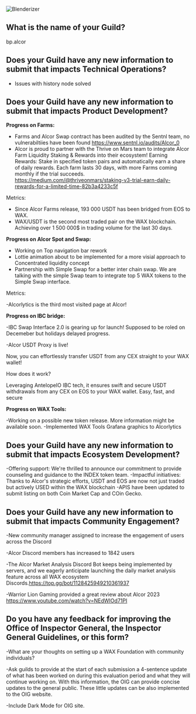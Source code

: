 ![Blenderizer](https://wax.alcor.exchange/_nuxt/img/alcorwhite.cb298e8.svg)

## What is the name of your Guild?

bp.alcor

## Does your Guild have any new information to submit that impacts Technical Operations?

- Issues with history node solved

## Does your Guild have any new information to submit that impacts Product Development?

**Progress on Farms:**

- Farms and Alcor Swap contract has been audited by the Sentnl team, no vulnerabiltiies have been found https://www.sentnl.io/audits/Alcor_0
- Alcor is proud to partner with the Thrive on Mars team to integrate Alcor Farm Liquidity Staking & Rewards into their ecosystem! Earning Rewards: Stake in specified token pairs and automatically earn a share of daily rewards. Each farm lasts 30 days, with more Farms coming monthly if the trial succeeds. https://medium.com/@thriveonmars/staking-v3-trial-earn-daily-rewards-for-a-limited-time-82b3a4233c5f


Metrics:

- Since Alcor Farms release, 193 000 USDT has been bridged from EOS to WAX.
- WAX/USDT is the second most traded pair on the WAX blockchain. Achieving over 1 500 000$ in trading volume for the last 30 days. 

**Progress on Alcor Spot and Swap:**

- Working on Top navigation bar rework
- Lottie animation about to be implemented for a more visial approach to Concentrated liquidity concept
- Partnership with Simple Swap for a better inter chain swap. We are talking with the simple Swap team to integrate top 5 WAX tokens to the Simple Swap interface. 

Metrics: 

-Alcorlytics is the third most visited page at Alcor!

**Progress on IBC bridge:**

-IBC Swap Interface 2.0 is gearing up for launch! Supposed to be roled on Decemeber but holidays delayed progress.

-Alcor USDT Proxy is live!

Now, you can effortlessly transfer USDT from any CEX straight to your WAX wallet!

How does it work?

Leveraging AntelopeIO IBC tech, it ensures swift and secure USDT withdrawals from any CEX on EOS to your WAX wallet. Easy, fast, and secure

**Progress on WAX Tools:**

-Working on a possible new token release. More information might be available soon.
-Implemented WAX Tools Grafana graphics to Alcorlytics


## Does your Guild have any new information to submit that impacts Ecosystem Development?

-Offering support: We're thrilled to announce our commitment to provide counseling and guidance to the INDEX token team. 
-Impactful initiatives: Thanks to Alcor's strategic efforts, USDT and EOS are now not just traded but actively USED within the WAX blockchain 
-APIS have been updated to submit listing on both Coin Market Cap and COin Gecko. 


## Does your Guild have any new information to submit that impacts Community Engagement?
-New community manager assigned to increase the engagement of users across the Discord

-Alcor Discord members has increased to 1842 users

-The Alcor Market Analysis Discord Bot keeps being implemented by servers, and we eagerly anticipate launching the daily market analysis feature across all WAX ecosystem Discords.https://top.gg/bot/1128425949210361937

-Warrior Lion Gaming provided a great review about Alcor 2023 https://www.youtube.com/watch?v=NEdWIOd71PI

## Do you have any feedback for improving the Office of Inspector General, the Inspector General Guidelines, or this form?

-What are your thoughts on setting up a WAX Foundation with community individuals?

-Ask guilds to provide at the start of each submission a 4-sentence update of what has been worked on during this evaluation period and what they will continue working on. With this information, the OIG can provide concise updates to the general public. These little updates can be also implemented to the OIG website. 

-Include Dark Mode for OIG site. 
